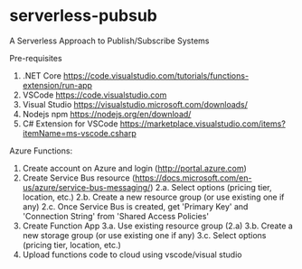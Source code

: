 # serverless-pubsub
A Serverless Approach to Publish/Subscribe Systems

Pre-requisites
1. .NET Core https://code.visualstudio.com/tutorials/functions-extension/run-app
2. VSCode https://code.visualstudio.com
4. Visual Studio https://visualstudio.microsoft.com/downloads/
3. Nodejs npm https://nodejs.org/en/download/
4. C# Extension for VSCode https://marketplace.visualstudio.com/items?itemName=ms-vscode.csharp

Azure Functions:
1. Create account on Azure and login (http://portal.azure.com)
2. Create Service Bus resource (https://docs.microsoft.com/en-us/azure/service-bus-messaging/)
2.a. Select options (pricing tier, location, etc.)
2.b. Create a new resource group (or use existing one if any)
2.c. Once Service Bus is created, get 'Primary Key' and 'Connection String' from 'Shared Access Policies'
3. Create Function App
3.a. Use existing resource group (2.a)
3.b. Create a new storage group (or use existing one if any)
3.c. Select options (pricing tier, location, etc.)
4. Upload functions code to cloud using vscode/visual studio

